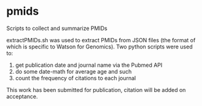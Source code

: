 # pmids
Scripts to collect and summarize PMIDs

extractPMIDs.sh was used to extract PMIDs from JSON files (the format of which is specific to Watson for Genomics). Two python scripts were used to:

1) get publication date and journal name via the Pubmed API
2) do some date-math for average age and such
3) count the frequency of citations to each journal

This work has been submitted for publication, citation will be added on acceptance.
